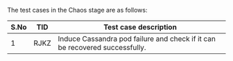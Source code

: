 The test cases in the Chaos stage are as follows:

| S.No | TID  | Test case description                                        |
| ---- | ---- | ------------------------------------------------------------ |
| 1    | RJKZ | Induce Cassandra pod failure and check if it can be recovered successfully. |

